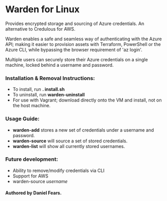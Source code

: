 # Warden for Linux

Provides encrypted storage and sourcing of Azure credentials. An alternative to Credulous for AWS.

Warden enables a safe and seamless way of authenticating with the Azure API; making it easier to provision assets with Terraform, PowerShell or the Azure CLI, while bypassing the browser requirement of 'az login'.

Multiple users can securely store their Azure credentials on a single machine, locked behind a username and password.

### Installation & Removal Instructions:

* To install, run **. install.sh**
* To uninstall, run **warden-uninstall**
* For use with Vagrant; download directly onto the VM and install, not on the host machine.

### Usage Guide:

* **warden-add** stores a new set of credentials under a username and password.
* **warden-source** will source a set of stored credentials.
* **warden-list** will show all currently stored usernames.

### Future development:

* Ability to remove/modify credentials via CLI
* Support for AWS
* warden-source *username*

#### Authored by Daniel Fears.

